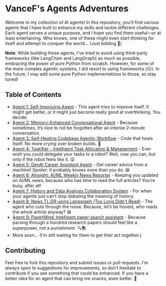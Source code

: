 # VanceF's Agents Adventures

Welcome to my collection of AI agents! In this repository, you’ll find various agents that I have built to enhance my skills and tackle different challenges. Each agent serves a unique purpose, and I hope you find them useful—or at least entertaining. Who knows, one of these might even start thinking for itself and attempt to conquer the world… (Just kidding 👀)

**Note**: While building these agents, I’ve tried to avoid using third-party frameworks (like LangChain and LangGraph) as much as possible, embracing the power of pure Python from scratch. However, for some of the more complex agentic systems, I did resort to using frameworks (😑). In the future, I may add some pure Python implementations to those, so stay tuned!

## Table of Contents

- [Agent 1: Self-Improving Agent](./self_improving_agent.ipynb) - This agent *tries* to improve itself. It might get better, or it might just become really good at overthinking. You decide.
- [Agent 2: Memory-Enhanced Conversational Agent](./memory_enhanced_conversational_agent.ipynb) - Because sometimes, it’s nice to not be forgotten after an intense 2-minute conversation.
- [Agent 3: Self-Healing Codebase Agentic Workflow](./self_healing_code.ipynb) - Code that heals itself. No more crying over broken builds. 🎉
- [Agent 4: Taskifier - Intelligent Task Allocation & Management](./taskifier.ipynb) - Ever wish you could delegate your tasks to a robot? Well, now you can, but only if the robot feels like it. 😜
- [Agent 5: GenAI Career Assistant Agent](./agent_hackathon_genAI_career_assistant.ipynb) - Get career advice from a machine! Spoiler: It probably knows more than you do. 😆
- [Agent 6: AInsight: AI/ML Weekly News Reporter](./ainsight_langgraph.ipynb) - Keeping you updated on AI/ML news, because who has time to read the full articles? You’re busy, after all!
- [Agent 7: History and Data Analysis Collaboration System](./multi_agent_collaboration_system.ipynb) - For when your agents just can’t stop debating the meaning of history.
- [Agent 8: News TL;DR using Langgraph (Too Long Didn't Read)](./news_tldr_langgraph.ipynb) - The agent who cuts through the noise. Because, let’s be honest, who reads the whole article anyway? 😅
- [Agent 9: PaperMind: Intelligent paper search assistant](./scientific_paper_agent.ipynb) - Because parsing through a hundred research papers should feel like a superpower, not a punishment. 🔍📚
- More soon... (I’m still waiting for them to get their act together.)

## Contributing

Feel free to fork this repository and submit issues or pull requests. I'm always open to suggestions for improvements, so don’t hesitate to contribute if you see something that could be enhanced. If you have a better idea for an agent that can bring me snacks, even better. 🍕


